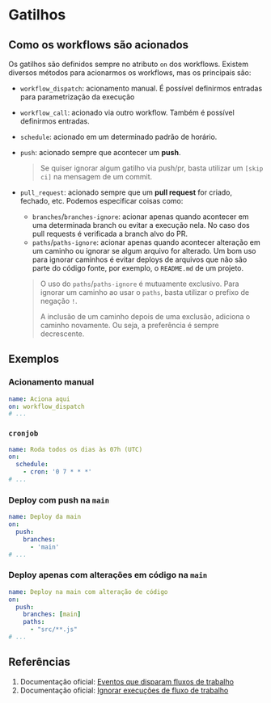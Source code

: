 # Gatilhos

## Como os workflows são acionados

Os gatilhos são definidos sempre no atributo `on` dos workflows.
Existem diversos métodos para acionarmos os workflows, mas os principais são:
- `workflow_dispatch`: acionamento manual. É possível definirmos entradas para parametrização da execução
- `workflow_call`: acionado via outro workflow. Também é possível definirmos entradas.
- `schedule`: acionado em um determinado padrão de horário.
- `push`: acionado sempre que acontecer um **push**.
  > Se quiser ignorar algum gatilho via push/pr, basta utilizar um `[skip ci]` na mensagem de um commit.
- `pull_request`: acionado sempre que um **pull request** for criado, fechado, etc. Podemos especificar coisas como:
  - `branches`/`branches-ignore`: acionar apenas quando acontecer em uma determinada branch ou evitar a execução nela. No caso dos pull requests é verificada a branch alvo do PR.
  - `paths`/`paths-ignore`: acionar apenas quando acontecer alteração em um caminho ou ignorar se algum arquivo for alterado. Um bom uso para ignorar caminhos é evitar deploys de arquivos que não são parte do código fonte, por exemplo, o `README.md` de um projeto.

  > O uso do `paths`/`paths-ignore` é mutuamente exclusivo. Para ignorar um caminho ao usar o `paths`, basta utilizar o prefixo de negação `!`.
  >
  > A inclusão de um caminho depois de uma exclusão, adiciona o caminho novamente. Ou seja, a preferência é sempre decrescente.

## Exemplos

### Acionamento manual
```yaml
name: Aciona aqui
on: workflow_dispatch
# ...
```


### `cronjob`
```yaml
name: Roda todos os dias às 07h (UTC)
on:
  schedule:
    - cron: '0 7 * * *'
# ...
```

### Deploy com push na `main`
```yaml
name: Deploy da main
on:
  push:
    branches:
      - 'main'
# ...
```

### Deploy apenas com alterações em código na `main`
```yaml
name: Deploy na main com alteração de código
on:
  push:
    branches: [main]
    paths:
      - "src/**.js"
# ...
```


## Referências

1. Documentação oficial: [Eventos que disparam fluxos de trabalho](https://docs.github.com/pt/actions/using-workflows/events-that-trigger-workflows)
2. Documentação oficial: [Ignorar execuções de fluxo de trabalho](https://docs.github.com/pt/actions/managing-workflow-runs/skipping-workflow-runs)
